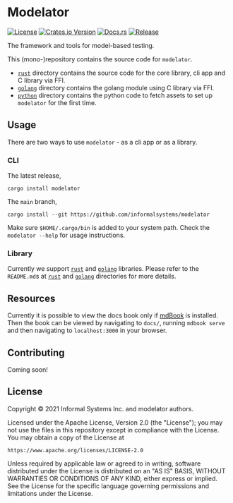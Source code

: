 # Modelator

[![License](https://img.shields.io/badge/License-Apache%202.0-blue.svg)](LICENSE)
[![Crates.io Version](https://img.shields.io/crates/v/modelator.svg)](https://crates.io/crates/modelator)
[![Docs.rs](https://docs.rs/modelator/badge.svg)](https://docs.rs/modelator)
[![Release](https://img.shields.io/github/v/release/informalsystems/modelator?sort=semver&include_prereleases)](https://github.com/informalsystems/modelator/releases)

The framework and tools for model-based testing.

This (mono-)repository contains the source code for `modelator`.
- [`rust`](rust) directory contains the source code for the core library, cli app and C library via FFI.
- [`golang`](golang) directory contains the golang module using C library via FFI.
- [`python`](python) directory contains the python code to fetch assets to set up `modelator` for the first time.

## Usage

There are two ways to use `modelator` - as a cli app or as a library.

### CLI

The latest release,
```
cargo install modelator
```

The `main` branch,
```
cargo install --git https://github.com/informalsystems/modelator
```

Make sure `$HOME/.cargo/bin` is added to your system path. Check the `modelator --help` for usage instructions.

### Library

Currently we support [`rust`](rust) and [`golang`](golang) libraries. Please refer to the `README.md`s at [`rust`](rust/README.md) and [`golang`](golang/README.md) directories for more details.

## Resources

Currently it is possible to view the docs book only if [mdBook](https://github.com/rust-lang/mdBook) is installed. Then the book can be viewed by navigating to `docs/`, running `mdbook serve` and then navigating to `localhost:3000` in your browser.

## Contributing

Coming soon!

## License

Copyright © 2021 Informal Systems Inc. and modelator authors.

Licensed under the Apache License, Version 2.0 (the "License"); you may not use the files in this repository except in compliance with the License. You may obtain a copy of the License at

    https://www.apache.org/licenses/LICENSE-2.0

Unless required by applicable law or agreed to in writing, software distributed under the License is distributed on an "AS IS" BASIS, WITHOUT WARRANTIES OR CONDITIONS OF ANY KIND, either express or implied. See the License for the specific language governing permissions and limitations under the License.
